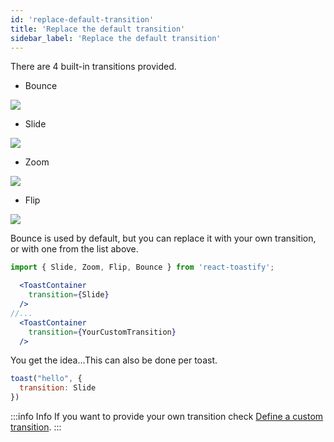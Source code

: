 ```yaml
---
id: 'replace-default-transition'
title: 'Replace the default transition'
sidebar_label: 'Replace the default transition'
---
```


There are 4 built-in transitions provided.

- Bounce
<img src ="https://user-images.githubusercontent.com/5574267/38770379-985f49c8-4012-11e8-9db1-5d4d1f26a3d5.gif" />

- Slide
<img src ="https://user-images.githubusercontent.com/5574267/38770381-98a81d24-4012-11e8-8011-1190f3fb17c3.gif" />

- Zoom
<img src ="https://user-images.githubusercontent.com/5574267/38770382-98c16342-4012-11e8-9abf-3cf3d3eabd8c.gif" />

- Flip
<img src ="https://user-images.githubusercontent.com/5574267/38770380-9877dde4-4012-11e8-9485-0dc43346ce30.gif" />


Bounce is used by default, but you can replace it with your own transition, or with one from the list above.


```jsx
import { Slide, Zoom, Flip, Bounce } from 'react-toastify';

  <ToastContainer
    transition={Slide}
  />
//...
  <ToastContainer
    transition={YourCustomTransition}
  />

```

You get the idea...This can also be done per toast.

```jsx
toast("hello", {
  transition: Slide
})
```

:::info Info
If you want to provide your own transition check [Define a custom transition](./custom-animation.mdx).
:::

